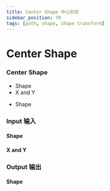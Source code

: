 ```yaml
---
title: Center Shape 中心形状
sidebar_position: 70
tags: [path, shape, shape transform]
---
```


# Center Shape

<div className="patch-container">
    <div className="patch processor">
        <h3>Center Shape</h3>
        <ul className="inputs">
            <li>Shape</li>
            <li><span>X and Y</span></li>
        </ul>
        <ul className="outputs">
            <li>Shape</li>
        </ul>
    </div>
</div>

<div className="port-descriptions">
<div className="inputs">

### Input 输入

#### Shape

#### X and Y

</div>
<div className="outputs">

### Output 输出

#### Shape


</div>
</div>